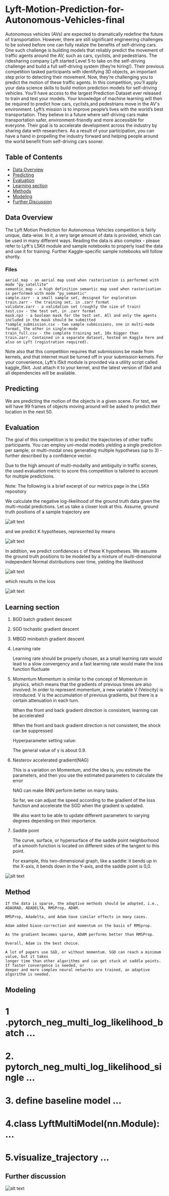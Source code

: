 # Lyft-Motion-Prediction-for-Autonomous-Vehicles-final
Autonomous vehicles (AVs) are expected to dramatically redefine the future of transportation.
However, there are still significant engineering challenges to be solved before one can fully realize the benefits of self-driving cars. 
One such challenge is building models that reliably predict the movement of traffic agents around the AV, such as cars, cyclists, and pedestrians.  The ridesharing company Lyft started Level 5 to take on the self-driving challenge and build a full self-driving system (they’re hiring!). Their previous competition tasked participants with identifying 3D objects, an important step prior to detecting their movement. Now, they’re challenging you to predict the motion of these traffic agents.  In this competition, you’ll apply your data science skills to build motion prediction models for self-driving vehicles. You'll have access to the largest Prediction Dataset ever released to train and test your models. Your knowledge of machine learning will then be required to predict how cars, cyclists,and pedestrians move in the AV's environment.  Lyft’s mission is to improve people’s lives with the world’s best transportation. They believe in a future where self-driving cars make transportation safer, environment-friendly and more accessible for everyone. Their goal is to accelerate development across the industry by sharing data with researchers. As a result of your participation, you can have a hand in propelling the industry forward and helping people around the world benefit from self-driving cars sooner.  

## Table of Contents
* [Data Overview](#data_overview)
* [Predicting](#predicting)
* [Evaluation](#evaluation)
* [Learning section](#learning_section)
* [Methods](#methods)
* [Modeling](#modeling)
* [Further Discussion](#further_discussion)

## Data Overview <a name="data_overview"></a>
The Lyft Motion Prediction for Autonomous Vehicles competition is fairly unique, data-wise. In it, a very large amount of data is provided, which can be used in many different ways. Reading the data is also complex - please refer to Lyft's L5Kit module and sample notebooks to properly load the data and use it for training. Further Kaggle-specific sample notebooks will follow shortly.
  ### Files
    aerial_map - an aerial map used when rasterisation is performed with mode "py_satellite"
    semantic_map - a high definition semantic map used when rasterisation is performed with mode "py_semantic"
    sample.zarr - a small sample set, designed for exploration
    train.zarr - the training set, in .zarr format
    validate.zarr - a validation set (roughly the size of train)
    test.csv - the test set, in .zarr format
    mask.npz - a boolean mask for the test set. All and only the agents included in the mask should be submitted
    *sample_submission.csv - two sample submissions, one in multi-mode format, the other in single-mode
    train_full.csv - the complete training set, 10x bigger than train.zarr. Contained in a separate dataset, hosted on Kaggle here and also on Lyft (registration required).

Note also that this competition requires that submissions be made from kernels, and that internet must be turned off in your submission kernels. For your convenience, Lyft's l5kit module is provided via a utility script called kaggle_l5kit. Just attach it to your kernel, and the latest version of l5kit and all dependencies will be available.

## Predicting <a name="predicting"></a>
We are predicting the motion of the objects in a given scene. For test, we will have 99 frames of objects moving around will be asked to predict their location in the next 50.


## Evaluation <a name="evaluation"></a>
The goal of this competition is to predict the trajectories of other traffic participants. You can employ uni-modal models yielding a single prediction per sample, or multi-modal ones generating multiple hypotheses (up to 3) - further described by a confidence vector.

Due to the high amount of multi-modality and ambiguity in traffic scenes, the used evaluation metric to score this competition is tailored to account for multiple predictions.

Note: The following is a brief excerpt of our metrics page in the L5Kit repository

We calculate the negative log-likelihood of the ground truth data given the multi-modal predictions. Let us take a closer look at this. Assume, ground truth positions of a sample trajectory are


![alt text](https://github.com/SLN0513/Lyft-Motion-Prediction-for-Autonomous-Vehicles-final/blob/main/gif.gif)

and we predict K hypotheses, represented by means

![alt text](https://github.com/SLN0513/Lyft-Motion-Prediction-for-Autonomous-Vehicles-final/blob/main/x1.gif)

In addition, we predict confidences c of these K hypotheses. We assume the ground truth positions to be modeled by a mixture of multi-dimensional independent Normal distributions over time, yielding the likelihood


![alt text](https://github.com/SLN0513/Lyft-Motion-Prediction-for-Autonomous-Vehicles-final/blob/main/x2.gif)


which results in the loss

![alt text](https://github.com/SLN0513/Lyft-Motion-Prediction-for-Autonomous-Vehicles-final/blob/main/x3.gif)


## Learning section<a name="learning_section"></a>
	
1. BGD batch gradient descent

2. SGD tochastic gradient descent 

3. MBGD minibatch gradient descent

4. Learning rate 

	Learning rate should be properly chosen, as a small learning rate would lead to a slow convergency and 
	a fast learning rate would make the loss function fluctuate
	
5. Momentum
	Momentum is similar to the concept of Momentum in physics, which means that the gradients of previous 
	times are also involved. In order to represent momentum, a new variable V (Velocity) is introduced. V is the 
	accumulation of previous gradients, but there is a certain attenuation in each turn.

	When the front and back gradient direction is consistent, learning can be accelerated

	When the front and back gradient direction is not consistent, the shock can be suppressed

	Hyperparameter setting value:

	The general value of γ is about 0.9.

6. Nesterov accelerated gradient(NAG)

	This is a variation on Momentum, and the idea is, you estimate the parameters, and then you use 
	the estimated parameters to calculate the error

	NAG can make RNN perform better on many tasks.

	So far, we can adjust the speed according to the gradient of the loss function and accelerate the SGD 
	when the gradient is updated.

	We also want to be able to update different parameters to varying degrees depending on their importance.

7. Saddle point
	
	The curve, surface, or hypersurface of the saddle point neighborhood of a smooth function is located on 
	different sides of the tangent to this point.

	For example, this two-dimensional graph, like a saddle: it bends up in the X-axis, it bends down in the Y-axis, 
	and the saddle point is 0,0.

	
![alt text](https://github.com/SLN0513/Lyft-Motion-Prediction-for-Autonomous-Vehicles-final/blob/main/鞍点.png)
	

## Method <a name="Method"></a>
	If the data is sparse, the adaptive methods should be adopted, i.e., ADAGRAD, ADADELTA, RMSProp, ADAM.
	
	RMSProp, Adadelta, and Adam have similar effects in many cases.
	
	Adam added biase-correction and momentum on the basis of RMSprop.
	
	As the gradient becomes sparse, ADAM performs better than RMSProp.
	
	Overall, Adam is the best choice.

	A lot of papers use SGD, or without momentum. SGD can reach a minimum value, but it takes 
	longer time than other algorithms and can get stuck at saddle points. If faster convergence is needed, or 
	deeper and more complex neural networks are trained, an adaptive algorithm is needed.
## Modeling <a name="modeling"></a>

# 1 .pytorch_neg_multi_log_likelihood_batch   ...  
# 2. pytorch_neg_multi_log_likelihood_single   ...
# 3. define baseline model  ...
# 4.class LyftMultiModel(nn.Module):  ...
# 5.visualize_trajectory  ...


## Further discussion <a name="further_discussion"></a>

![alt text](https://github.com/xuyuan1/Lyft-Motion-Prediction-for-Autonomous-Vehicles/blob/main/rank.png)
